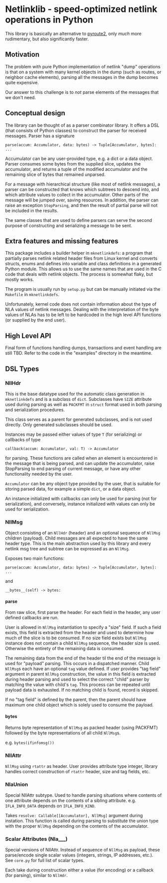 # Netlinklib - speed-optimized netlink operations in Python

This library is basically an alternative to
[pyroute2](https://github.com/svinota/pyroute2/),
only _much_ more rudimentary, but also significantly faster.

## Motivation

The problem with pure Python implementation of netlink "dump" operations
is that on a system with many kernel objects in the dump (such as routes,
or neighbor cache elements), parsing all the messages in the dump becomes
quite expensive.

Our answer to this challenge is to _not_ parse elements of the messages
that we don't need.

## Conceptual design

The library can be thought of as a parser combinator library. It offers
a DSL (that consists of Python classes) to construct the parser for
received messages. Parser has a signature

```
parse(accum: Accumulator, data: bytes) -> Tuple[Accumulator, bytes]: ...
```

Accumulator can be any user-provided type, e.g. a dict or a data object.
Parser consumes some bytes from the supplied slice, updates the accumulator,
and returns a tuple of the modified accumulator and the remaining slice of
bytes that remained unparsed.

For a message with hierarchical structure (like most of netlink messages),
a parser can be constructed that knows which subtrees to descend into,
and which attribute values to collect in the accumulator. Other parts of
the message will be jumped over, saving resources. In addition, the
parser can raise an exception `StopParsing`, and then the result of
partial parse will not be included in the results.

The same classes that are used to define parsers can serve the second purpose
of constructing and serializing a message to be sent.

## Extra features and missing features

This package includes a builder helper in `mknetlinkdefs`: a program that
partially parses netlink related header files from Linux kernel and converts
structs, enums and defines into variable and class definitions in a
generated Python module. This allows us to use the same names that are used
in the C code that deals with netlink objects. The process is somewhat flaky,
but mostly works.

The program is usually run by `setup.py` but can be manually initiated via
the `Makefile` in `mknetlinkdefs`.

Unfortunately, kernel code does not contain information about the type
of NLA values of netlink messages. Dealing with the interpretation of the
byte values of NLAs has to be left to be hardcoded in the high level API
functions (or supplied by the end user).

## High Level API

Final form of functions handling dumps, transactions and event handling are still TBD. Refer to the code in the "examples" directory in the meantime.


## DSL Types

### NllHdr

This is the base datatype used for the automatic class generation in `mknetlinkdefs` and is a subclass of `dict`. Subclasses have `SIZE` attribute used during parsing as well as `PACKFMT` in `struct` format used in both parsing and serialization procedures.

This class serves as a parent for generated subclasses, and is not used
directly. Only generated subclasses should be used.

Instances may be passed either values of type `T` (for serializing) or callbacks of type
```
callback(accum: Accumulator, val: T) -> Accumulator
```
for parsing. These functions are called when an element is encountered in the message that is being parsed, and can update the accumulator, raise StopParsing to end parsing of current message, or have any other functionality needed by the user.

`Accumulator` can be any object type provided by the user, that is suitable for storing parsed data, for example a simple `dict`, or a data object.

An instance initialized with callbacks can only be used for parsing (not for serialization), and conversely, instance initialized with values can only be used for serialization.

### NllMsg

Object consisting of an `NllHdr` (header) and an optional sequence of `NllMsg` children (payload). Child messages are all expected to have the same header type. This is the main abstraction used by this library and every netlink msg tree and subtree can be expressed as an `NllMsg`.

Exposes two main functions:

```
parse(accum: Accumulator, data: bytes) -> Tuple[Accumulator, bytes]: ...
```

and

```
__bytes__(self) -> bytes:
```

#### parse
From raw slice, first parse the header. For each field in the header, any user defined callbacks are run.

User is allowed in `NllMsg` instantiation to specify a "size" field. If such a field exists, this field is extracted from the header and used to determine how much of the slice is to be consumed. If no size field exists but `NllMsg` instance does not contain a child `NllMsg` sequence, the header size is used. Otherwise the entirety of the remaining data is consumed.

The remaining data from the end of the header til the end of the message is used for "payload" parsing. This occurs in a dispatched manner. Child `NllMsg`s each have an optional `tag` value defined. If user provides "tag field" argument in parent `NllMsg` construction, the value in this field is extracted during header parsing and used to select the correct "child" parser by matching the value with child's `tag`. This process can be repeated until payload data is exhausted. If no matching child is found, record is skipped.

If no "tag field" is defined by the parent, then the parent should have maximum one child object which is solely used to consume the payload.


#### __bytes__
Returns byte representation of `NllMsg` as packed header (using PACKFMT) followed by the byte representations of all child `NllMsg`s.

e.g. `bytes(ifinfomsg())`

### NllAttr
`NllMsg` using `rtattr` as header. User provides attribute type integer, library handles correct construction of `rtattr` header, size and tag fields, etc.

### NlaUnion
Special NllAttr subtype. Used to handle parsing situations where contents of one attribute depends on the contents of a sibling attribute. e.g. `IFLA_INFO_DATA` depends on `IFLA_INFO_KIND`.

Takes `resolve: Callable[[Accumulator], NllMsg]` argument during instation. This function is called during parsing to substitute the union type with the proper `NllMsg` depending on the contents of the accumulator.

### Scalar Attributes (Nla\_\_\_)
Special versions of NllAttr. Instead of sequence of `NllMsg` as payload, these parse/encode single scalar values (integers, strings, IP addresses, etc.). See `core.py` for full list of scalar types.

Each take during construction either a value (for encoding) or a callback (for parsing), similar to `NllHdr`.
